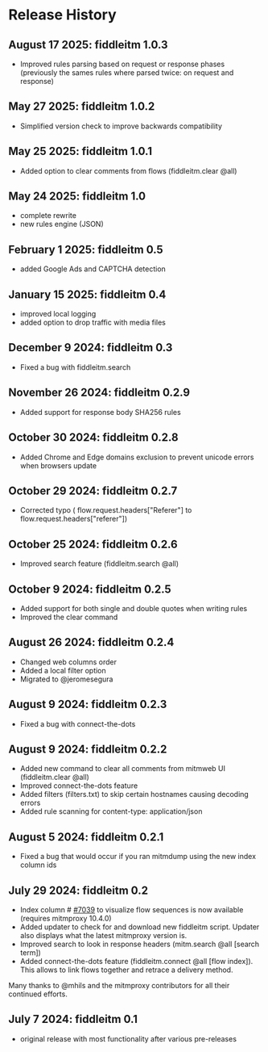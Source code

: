 # Release History

## August 17 2025: fiddleitm 1.0.3

- Improved rules parsing based on request or response phases
  (previously the sames rules where parsed twice: on request and response)

## May 27 2025: fiddleitm 1.0.2

- Simplified version check to improve backwards compatibility

## May 25 2025: fiddleitm 1.0.1

- Added option to clear comments from flows (fiddleitm.clear @all)

## May 24 2025: fiddleitm 1.0

- complete rewrite
- new rules engine (JSON)

## February 1 2025: fiddleitm 0.5

- added Google Ads and CAPTCHA detection

## January 15 2025: fiddleitm 0.4

- improved local logging
- added option to drop traffic with media files

## December 9 2024: fiddleitm 0.3

- Fixed a bug with fiddleitm.search

## November 26 2024: fiddleitm 0.2.9

- Added support for response body SHA256 rules

## October 30 2024: fiddleitm 0.2.8

- Added Chrome and Edge domains exclusion to prevent unicode errors when browsers update
  
## October 29 2024: fiddleitm 0.2.7

- Corrected typo ( flow.request.headers["Referer"] to flow.request.headers["referer"])

## October 25 2024: fiddleitm 0.2.6

- Improved search feature (fiddleitm.search @all)

## October 9 2024: fiddleitm 0.2.5

- Added support for both single and double quotes when writing rules
- Improved the clear command

## August 26 2024: fiddleitm 0.2.4

- Changed web columns order
- Added a local filter option
- Migrated to @jeromesegura

## August 9 2024: fiddleitm 0.2.3

- Fixed a bug with connect-the-dots

## August 9 2024: fiddleitm 0.2.2

- Added new command to clear all comments from mitmweb UI (fiddleitm.clear @all)
- Improved connect-the-dots feature
- Added filters (filters.txt) to skip certain hostnames causing decoding errors
- Added rule scanning for content-type: application/json

## August 5 2024: fiddleitm 0.2.1

- Fixed a bug that would occur if you ran mitmdump using the new index column ids

## July 29 2024: fiddleitm 0.2

- Index column # [#7039](https://github.com/mitmproxy/mitmproxy/pull/7039) to visualize flow sequences is now available (requires mitmproxy 10.4.0)
- Added updater to check for and download new fiddleitm script. Updater also displays what the latest mitmproxy version is.
- Improved search to look in response headers (mitm.search @all [search term])
- Added connect-the-dots feature (fiddleitm.connect @all [flow index]). This allows to link flows together and retrace a delivery method.

Many thanks to @mhils and the mitmproxy contributors for all their continued efforts.

## July 7 2024: fiddleitm 0.1

- original release with most functionality after various pre-releases
